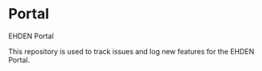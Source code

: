 # Portal
EHDEN Portal

This repository is used to track issues and log new features for the EHDEN Portal.



